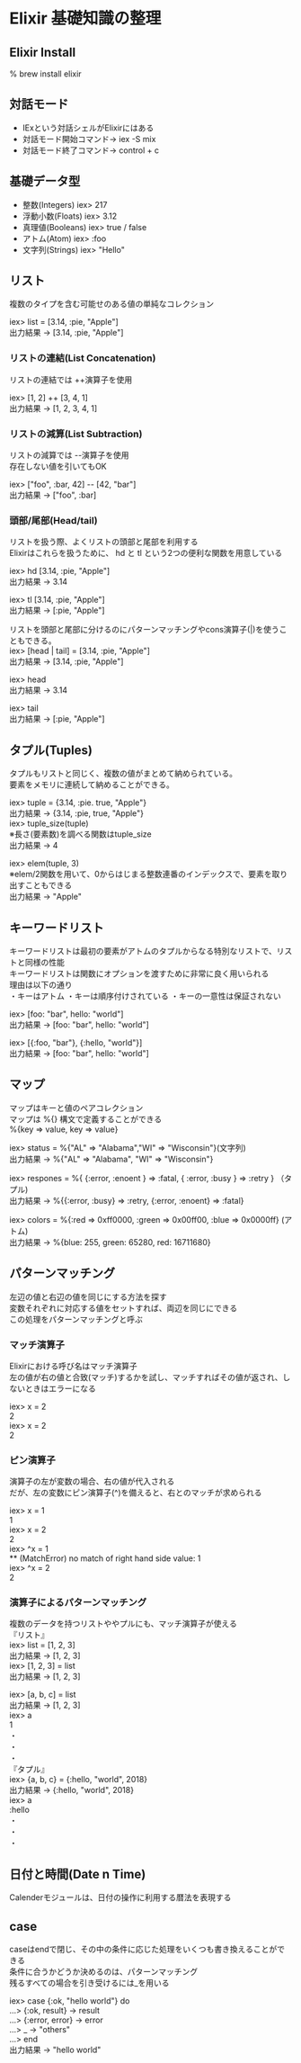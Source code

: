 # Elixir 基礎知識の整理

## Elixir Install
% brew install elixir

## 対話モード
- IExという対話シェルがElixirにはある
- 対話モード開始コマンド→ iex -S mix
- 対話モード終了コマンド→ control + c

## 基礎データ型
- 整数(Integers) iex> 217
- 浮動小数(Floats) iex> 3.12
- 真理値(Booleans) iex> true / false
- アトム(Atom) iex> :foo
- 文字列(Strings) iex> "Hello"

## リスト
複数のタイプを含む可能せのある値の単純なコレクション<br>
<p></p>
iex> list = [3.14, :pie, "Apple"]<br>
出力結果 -> [3.14, :pie, "Apple"]<br>

### リストの連結(List Concatenation)
リストの連結では ++演算子を使用<br>
<p></p>
iex> [1, 2] ++ [3, 4, 1]<br>
出力結果 -> [1, 2, 3, 4, 1]

### リストの減算(List Subtraction)
リストの減算では --演算子を使用<br>
存在しない値を引いてもOK<br>
<p></p>
iex> ["foo", :bar, 42] -- [42, "bar"]<br>
出力結果 -> ["foo", :bar]

### 頭部/尾部(Head/tail)
リストを扱う際、よくリストの頭部と尾部を利用する<br>
Elixirはこれらを扱うために、 hd と tl という2つの便利な関数を用意している<br>
<p></p>
iex> hd [3.14, :pie, "Apple"]<br>
出力結果 -> 3.14<br>
<p></p>
iex> tl [3.14, :pie, "Apple"]<br>
出力結果 -> [:pie, "Apple"]<br>
<p></p>
リストを頭部と尾部に分けるのにパターンマッチングやcons演算子(|)を使うこともできる。<br>
iex> [head | tail] = [3.14, :pie, "Apple"]<br>
出力結果 -> [3.14, :pie, "Apple"]<br>
<p></p>
iex> head<br>
出力結果 -> 3.14<br>
<p></p>
iex> tail<br>
出力結果 -> [:pie, "Apple"]<br>

## タプル(Tuples)
タプルもリストと同じく、複数の値がまとめて納められている。<br>
要素をメモリに連続して納めることができる。<br>
<p></p>
iex> tuple = {3.14, :pie. true, "Apple"}</br>
出力結果 -> {3.14, :pie, true, "Apple"}</br>
iex> tuple_size(tuple)</br>
 ※長さ(要素数)を調べる関数はtuple_size</br>
出力結果 -> 4
<p></p>
iex> elem(tuple, 3)<br>
※elem/2関数を用いて、0からはじまる整数連番のインデックスで、要素を取り出すこともできる<br>
出力結果 -> "Apple"

## キーワードリスト
キーワードリストは最初の要素がアトムのタプルからなる特別なリストで、リストと同様の性能<br>
キーワードリストは関数にオプションを渡すために非常に良く用いられる<br>
理由は以下の通り<br>
・キーはアトム
・キーは順序付けされている
・キーの一意性は保証されない
<p></p>
iex> [foo: "bar", hello: "world"]<br>
出力結果 -> [foo: "bar", hello: "world"]
<p></p>
iex> [{:foo, "bar"}, {:hello, "world"}]<br>
出力結果 -> [foo: "bar", hello: "world"]

## マップ
マップはキーと値のペアコレクション<br>
マップは %{} 構文で定義することができる<br>
%{key => value, key => value}

<p></p>
iex> status = %{"AL" => "Alabama","WI" => "Wisconsin"}(文字列)<br>
出力結果 -> %{"AL" => "Alabama", "WI" => "Wisconsin"}
<p></p>
iex> respones = %{ {:error, :enoent } => :fatal, { :error, :busy } => :retry } （タプル)<br>
出力結果 -> %{{:error, :busy} => :retry, {:error, :enoent} => :fatal}

<p></p>
iex> colors = %{:red => 0xff0000, :green => 0x00ff00, :blue => 0x0000ff} (アトム)<br>
出力結果 -> %{blue: 255, green: 65280, red: 16711680}

## パターンマッチング
左辺の値と右辺の値を同じにする方法を探す<br>
変数それぞれに対応する値をセットすれば、両辺を同じにできる<br>
この処理をパターンマッチングと呼ぶ<br>

### マッチ演算子
Elixirにおける呼び名はマッチ演算子<br>
左の値が右の値と合致(マッチ)するかを試し、マッチすればその値が返され、しないときはエラーになる<br>
<p></p>
iex> x = 2<br>
2<br>
iex> x = 2<br>
2<br>

### ピン演算子
演算子の左が変数の場合、右の値が代入される<br>
だが、左の変数にピン演算子(^)を備えると、右とのマッチが求められる<br>
<p></p>
iex> x = 1<br>
1<br>
iex> x = 2<br>
2<br>
iex> ^x = 1<br>
** (MatchError) no match of right hand side value: 1<br>
iex> ^x = 2<br>
2<br>

### 演算子によるパターンマッチング
複数のデータを持つリストややプルにも、マッチ演算子が使える<br>
『リスト』<br>
iex> list = [1, 2, 3]<br>
出力結果 -> [1, 2, 3]<br>
iex> [1, 2, 3] = list<br>
出力結果 -> [1, 2, 3]<br>
<p></p>
iex> [a, b, c] = list<br>
出力結果 -> [1, 2, 3]<br>
iex> a<br>
1<br>
・<br>
・<br>
・<br>
『タプル』<br>
iex> {a, b, c} = {:hello, "world", 2018}<br>
出力結果 -> {:hello, "world", 2018}<br>
iex> a<br>
:hello<br>
・<br>
・<br>
・<br>

## 日付と時間(Date n Time)
Calenderモジュールは、日付の操作に利用する暦法を表現する<br>

## case
caseはendで閉じ、その中の条件に応じた処理をいくつも書き換えることができる<br>
条件に合うかどうか決めるのは、パターンマッチング<br>
残るすべての場合を引き受けるには_を用いる<br>
<p></p>
iex> case {:ok, "hello world"} do<br>
...>   {:ok, result} -> result<br>
...>   {:error, error} -> error<br>
...>   _ -> "others"<br>
...> end<br>
出力結果 ->  "hello world"